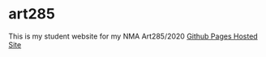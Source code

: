 # art285
This is my student website for my NMA Art285/2020
[Github Pages Hosted Site](https://github.com/miyukings/art285)